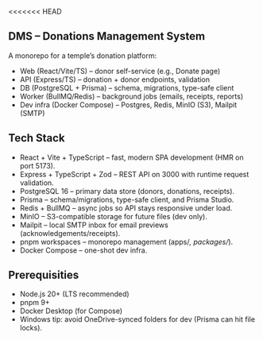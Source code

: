 <<<<<<< HEAD
## DMS – Donations Management System
A monorepo for a temple’s donation platform:
- Web (React/Vite/TS) – donor self-service (e.g., Donate page)
- API (Express/TS) – donation + donor endpoints, validation
- DB (PostgreSQL + Prisma) – schema, migrations, type-safe client
- Worker (BullMQ/Redis) – background jobs (emails, receipts, reports)
- Dev infra (Docker Compose) – Postgres, Redis, MinIO (S3), Mailpit (SMTP)

## Tech Stack 
- React + Vite + TypeScript – fast, modern SPA development (HMR on port 5173).
- Express + TypeScript + Zod – REST API on 3000 with runtime request validation.
- PostgreSQL 16 – primary data store (donors, donations, receipts).
- Prisma – schema/migrations, type-safe client, and Prisma Studio.
- Redis + BullMQ – async jobs so API stays responsive under load.
- MinIO – S3-compatible storage for future files (dev only).
- Mailpit – local SMTP inbox for email previews (acknowledgements/receipts).
- pnpm workspaces – monorepo management (apps/*, packages/*).
- Docker Compose – one-shot dev infra.

## Prerequisities
- Node.js 20+ (LTS recommended)
- pnpm 9+
- Docker Desktop (for Compose)
- Windows tip: avoid OneDrive-synced folders for dev (Prisma can hit file locks).